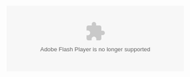 <div style="width:406px; height:150px;">
<OBJECT id="RadioPlayer"
type=application/x-shockwave-flash
height="150"
width="406"
align=middle classid=clsid:d27cdb6e-ae6d-11cf-96b8-444553540000 name=RadioPlayer>
<PARAM NAME="_cx" VALUE="5080"><PARAM NAME="_cy" VALUE="5080">
<PARAM NAME="FlashVars" VALUE="serverHost=www.krykey.com&radio=34268&listUrl=">
<PARAM NAME="Movie" VALUE="http://www.krykey.com/swf/player/RadioPlayer.swf">
<PARAM NAME="Src" VALUE="http://www.krykey.com/swf/player/RadioPlayer.swf">
<PARAM NAME="WMode" VALUE="Transparent"><PARAM NAME="Play" VALUE="0">
<PARAM NAME="Loop" VALUE="-1"><PARAM NAME="Quality" VALUE="High">
<PARAM NAME="SAlign" VALUE="LT"><PARAM NAME="Menu" VALUE="-1"><PARAM NAME="Base" VALUE="">
<PARAM NAME="AllowScriptAccess" VALUE="sameDomain"><PARAM NAME="Scale" VALUE="NoScale">
<PARAM NAME="DeviceFont" VALUE="0"><PARAM NAME="EmbedMovie" VALUE="0"><PARAM NAME="BGColor" VALUE="FFFFFF">
<PARAM NAME="SWRemote" VALUE=""><PARAM NAME="MovieData" VALUE=""><PARAM NAME="SeamlessTabbing" VALUE="1">
<PARAM NAME="Profile" VALUE="0"><PARAM NAME="ProfileAddress" VALUE=""><PARAM NAME="ProfilePort" VALUE="0">
<PARAM NAME="AllowNetworking" VALUE="all"><PARAM NAME="AllowFullScreen" VALUE="false">
<embed id="RadioPlayer" height="150" width="406" align="middle"
type="application/x-shockwave-flash"
flashvars="serverHost=www.krykey.com&radio=34268&listUrl=http://www.krykey.com"
wmode="transparent"
pluginspage="http://www.adobe.com/go/getflashplayer"
allowscriptaccess="sameDomain"
name="RadioPlayer"
bgcolor="#FFFFFF"
quality="high" src="http://www.krykey.com/swf/player/RadioPlayer.swf"/>
</OBJECT>
</div>
